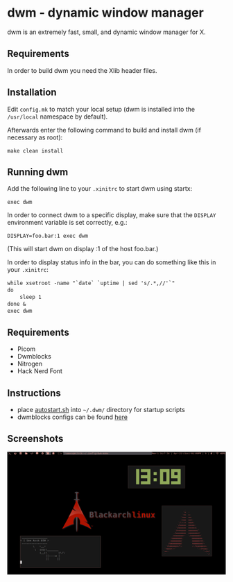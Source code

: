 
# dwm - dynamic window manager

dwm is an extremely fast, small, and dynamic window manager for X.

## Requirements

In order to build dwm you need the Xlib header files.

## Installation

Edit `config.mk` to match your local setup (dwm is installed into the `/usr/local` namespace by default).

Afterwards enter the following command to build and install dwm (if necessary as root):

```
make clean install
```

## Running dwm

Add the following line to your `.xinitrc` to start dwm using startx:

```
exec dwm
```

In order to connect dwm to a specific display, make sure that the `DISPLAY` environment variable is set correctly, e.g.:

```
DISPLAY=foo.bar:1 exec dwm
```

(This will start dwm on display :1 of the host foo.bar.)

In order to display status info in the bar, you can do something like this in your `.xinitrc`:

```
while xsetroot -name "`date` `uptime | sed 's/.*,//'`"
do
    sleep 1
done &
exec dwm
```

## Requirements

- Picom
- Dwmblocks
- Nitrogen
- Hack Nerd Font


## Instructions

- place [autostart.sh](https://github.com/7h3cyb3rm0nk/dwm-config/blob/master/autostart.sh) into `~/.dwm/` directory for startup scripts
- dwmblocks configs can be found [here](https://github.com/7h3cyb3rm0nk/dwmblocks-config)


## Screenshots

![blackarch-dwm](https://github.com/7h3cyb3rm0nk/dwm-config/blob/master/screenshots/blackarch-dwm.png)
